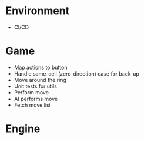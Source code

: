 # Environment

- CI/CD

# Game

- Map actions to button
- Handle same-cell (zero-direction) case for back-up
- Move around the ring
- Unit tests for utils
- Perform move
- AI performs move
- Fetch move list

# Engine
